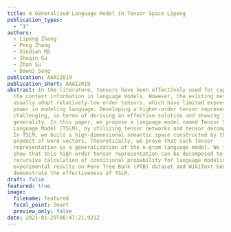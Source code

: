 ```yaml
---
title: A Generalized Language Model in Tensor Space Lipeng
publication_types:
  - "1"
authors:
  - Lipeng Zhang
  - Peng Zhang
  - Xindian Ma
  - Shuqin Gu
  - Zhan Su
  - Dawei Song
publication: AAAI2019
publication_short: AAAI2019
abstract: In the literature, tensors have been effectively used for capturing
  the context information in language models. However, the existing methods
  usually adopt relatively-low order tensors, which have limited expressive
  power in modeling language. Developing a higher-order tensor representation is
  challenging, in terms of deriving an effective solution and showing its
  generality. In this paper, we propose a language model named Tensor Space
  Language Model (TSLM), by utilizing tensor networks and tensor decomposition.
  In TSLM, we build a high-dimensional semantic space constructed by the tensor
  product of word vectors. Theoretically, we prove that such tensor
  representation is a generalization of the n-gram language model. We further
  show that this high-order tensor representation can be decomposed to a
  recursive calculation of conditional probability for language modeling. The
  experimental results on Penn Tree Bank (PTB) dataset and WikiText benchmark
  demonstrate the effectiveness of TSLM.
draft: false
featured: true
image:
  filename: featured
  focal_point: Smart
  preview_only: false
date: 2021-01-29T08:47:21.921Z
---
```

